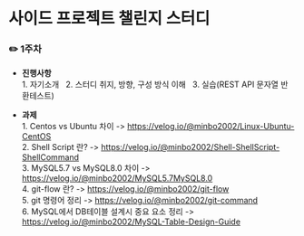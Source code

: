 # 사이드 프로젝트 챌린지 스터디

###  ✏️ 1주차
- **진행사항**
<br> 1. 자기소개 &nbsp; 2. 스터디 취지, 방향, 구성 방식 이해 &nbsp; 3. 실습(REST API 문자열 반환테스트)

- **과제**
<br> 1. Centos vs Ubuntu 차이 -> https://velog.io/@minbo2002/Linux-Ubuntu-CentOS
<br> 2. Shell Script 란? -> https://velog.io/@minbo2002/Shell-ShellScript-ShellCommand
<br> 3. MySQL5.7 vs MySQL8.0 차이 -> https://velog.io/@minbo2002/MySQL5.7MySQL8.0
<br> 4. git-flow 란? -> https://velog.io/@minbo2002/git-flow
<br> 5. git 명령어 정리 -> https://velog.io/@minbo2002/git-command
<br> 6. MySQL에서 DB테이블 설계시 중요 요소 정리 -> https://velog.io/@minbo2002/MySQL-Table-Design-Guide